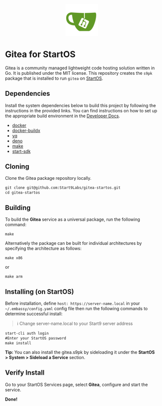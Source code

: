 <p align="center">
  <img src="icon.png" alt="Project Logo" width="21%">
</p>

# Gitea for StartOS

Gitea is a community managed lightweight code hosting solution written in Go.
It is published under the MIT license. This repository creates the `s9pk` package that is installed to run `gitea` on [StartOS](https://github.com/Start9Labs/start-os/).

## Dependencies

Install the system dependencies below to build this project by following the instructions in the provided links. You can find instructions on how to set up the appropriate build environment in the [Developer Docs](https://docs.start9.com/latest/developer-docs/packaging).

- [docker](https://docs.docker.com/get-docker)
- [docker-buildx](https://docs.docker.com/buildx/working-with-buildx/)
- [yq](https://mikefarah.gitbook.io/yq)
- [deno](https://deno.land/#installation)
- [make](https://www.gnu.org/software/make/)
- [start-sdk](https://github.com/Start9Labs/start-os/tree/sdk/backend)

## Cloning

Clone the Gitea package repository locally.

```
git clone git@github.com:Start9Labs/gitea-startos.git
cd gitea-startos
```

## Building

To build the **Gitea** service as a universal package, run the following command:

```
make
```

Alternatively the package can be built for individual architectures by specifying the architecture as follows:

```
make x86
```

or

```
make arm
```

## Installing (on StartOS)

Before installation, define `host: https://server-name.local` in your `~/.embassy/config.yaml` config file then run the following commands to determine successful install:

> :information_source: Change server-name.local to your Start9 server address

```
start-cli auth login
#Enter your StartOS password
make install
```

**Tip:** You can also install the gitea.s9pk by sideloading it under the **StartOS > System > Sideload a Service** section.

## Verify Install

Go to your StartOS Services page, select **Gitea**, configure and start the service.

**Done!**
